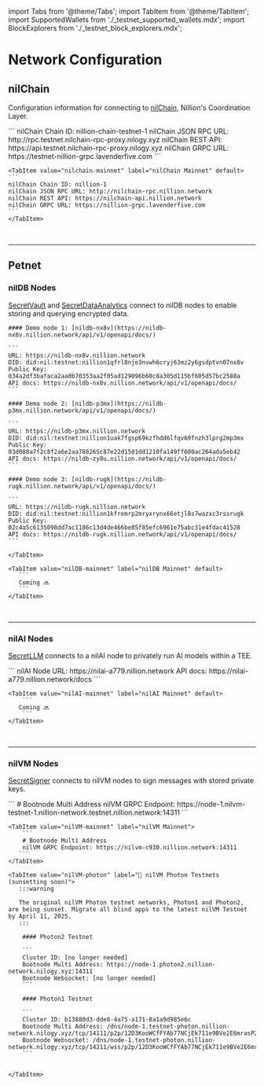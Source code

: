 import Tabs from '@theme/Tabs';
import TabItem from '@theme/TabItem';
import SupportedWallets from './\_testnet_supported_wallets.mdx';
import BlockExplorers from './\_testnet_block_explorers.mdx';

# Network Configuration

## nilChain

Configuration information for connecting to [nilChain](https://github.com/NillionNetwork/nilchain), Nillion's Coordination Layer.

<Tabs>
    <TabItem value="nilchain-testnet" label="nilChain Testnet" default>
    ```
    nilChain Chain ID: nillion-chain-testnet-1
    nilChain JSON RPC URL: http://rpc.testnet.nilchain-rpc-proxy.nilogy.xyz
    nilChain REST API: https://api.testnet.nilchain-rpc-proxy.nilogy.xyz
    nilChain GRPC URL: https://testnet-nillion-grpc.lavenderfive.com
    ```
    </TabItem>

    <TabItem value="nilchain-mainnet" label="nilChain Mainnet" default>
    ```
    nilChain Chain ID: nillion-1
    nilChain JSON RPC URL: http://nilchain-rpc.nillion.network
    nilChain REST API: https://nilchain-api.nillion.network
    nilChain GRPC URL: https://nillion-grpc.lavenderfive.com
    ```
    </TabItem>

</Tabs>
<br/>

---

## Petnet

### nilDB Nodes

[SecretVault](/build/secret-vault) and [SecretDataAnalytics](/build/secret-data-analytics) connect to nilDB nodes to enable storing and querying encrypted data.

<Tabs>
    <TabItem value="nilDB-demo" label="nilDB Testnet" default>

    #### Demo node 1: [nildb-nx8v](https://nildb-nx8v.nillion.network/api/v1/openapi/docs/)

    ```
    URL: https://nildb-nx8v.nillion.network
    DID: did:nil:testnet:nillion1qfrl8nje3nvwh6cryj63mz2y6gsdptvn07nx8v
    Public Key: 034a2df3bafaca2aa0b70353aa2f05ad129096b60c8a305d115bf605d57bc2588a
    API docs: https://nildb-nx8v.nillion.network/api/v1/openapi/docs/
    ```

    #### Demo node 2: [nildb-p3mx](https://nildb-p3mx.nillion.network/api/v1/openapi/docs/)

    ```
    URL: https://nildb-p3mx.nillion.network
    DID: did:nil:testnet:nillion1uak7fgsp69kzfhdd6lfqv69fnzh3lprg2mp3mx
    Public Key: 03d088a7f2c8f2a6e2aa788265c87e22d1501dd1210fa149ff600ac264ada5eb42
    API docs: https://nildb-zy8u.nillion.network/api/v1/openapi/docs/
    ```

    #### Demo node 3: [nildb-rugk](https://nildb-rugk.nillion.network/api/v1/openapi/docs/)

    ```
    URL: https://nildb-rugk.nillion.network
    DID: did:nil:testnet:nillion1kfremrp2mryxrynx66etjl8s7wazxc3rssrugk
    Public Key: 02c4a5c6135098dd7ac1186c13d4de466be85f85efc6961e75abc31e4fdac41528
    API docs: https://nildb-rugk.nillion.network/api/v1/openapi/docs/
    ```

    </TabItem>

    <TabItem value="nilDB-mainnet" label="nilDB Mainnet" default>
       ```
       Coming 🔜
       ```
    </TabItem>

</Tabs>
<br/>

---

### nilAI Nodes

[SecretLLM](/build/secretLLM/overview) connects to a nilAI node to privately run AI models within a TEE.

<Tabs>
    <TabItem value="nilAI-testnet" label="nilAI Testnet" default>
       ```
       nilAI Node URL: https://nilai-a779.nillion.network
       API docs: https://nilai-a779.nillion.network/docs
       ```
    </TabItem>

    <TabItem value="nilAI-mainnet" label="nilAI Mainnet" default>
        ```
       Coming 🔜
        ```
    </TabItem>

</Tabs>
<br/>

---

### nilVM Nodes

[SecretSigner](/build/secretSigner/overview) connects to nilVM nodes to sign messages with stored private keys.

<Tabs>
    <TabItem value="nilVM-testnet" label="nilVM Testnet" default>
    ```
    # Bootnode Multi Address
    nilVM GRPC Endpoint: https://node-1.nilvm-testnet-1.nillion-network.testnet.nillion.network:14311
    ```
    </TabItem>

    <TabItem value="nilVM-mainnet" label="nilVM Mainnet">
        ```
        # Bootnode Multi Address
        nilVM GRPC Endpoint: https://nilvm-c930.nillion.network:14311
       ```
    </TabItem>

    <TabItem value="nilVM-photon" label="🌅 nilVM Photon Testnets (sunsetting soon)">
       :::warning

       The original nilVM Photon testnet networks, Photon1 and Photon2, are being sunset. Migrate all blind apps to the latest nilVM Testnet by April 11, 2025.
       :::

        #### Photon2 Testnet

        ```
        Cluster ID: [no longer needed]
        Bootnode Multi Address: https://node-1.photon2.nillion-network.nilogy.xyz:14311
        Bootnode Websocket: [no longer needed]
        ```

        #### Photon1 Testnet

        ```
        Cluster ID: b13880d3-dde8-4a75-a171-8a1a9d985e6c
        Bootnode Multi Address: /dns/node-1.testnet-photon.nillion-network.nilogy.xyz/tcp/14111/p2p/12D3KooWCfFYAb77NCjEk711e9BVe2E6mrasPZTtAjJAPtVAdbye
        Bootnode Websocket: /dns/node-1.testnet-photon.nillion-network.nilogy.xyz/tcp/14211/wss/p2p/12D3KooWCfFYAb77NCjEk711e9BVe2E6mrasPZTtAjJAPtVAdbye
        ```


    </TabItem>

</Tabs>
